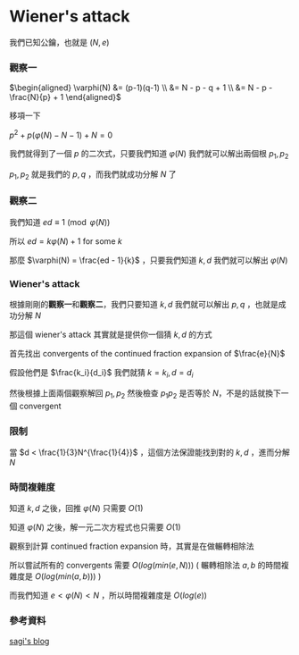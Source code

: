 # Wiener's attack

我們已知公鑰，也就是 $(N, e)$

### 觀察一

$\begin{aligned} \varphi(N) &= (p-1)(q-1) \\ &= N - p - q + 1 \\ &= N - p - \frac{N}{p} + 1
 \end{aligned}$

移項一下

$p^2 + p(\varphi(N) - N - 1) + N = 0$

我們就得到了一個 $p$ 的二次式，只要我們知道 $\varphi(N)$ 我們就可以解出兩個根 $p_1, p_2$

$p_1, p_2$ 就是我們的 $p, q$ ，而我們就成功分解 $N$ 了

### 觀察二

我們知道 $ed \equiv 1 \pmod{\varphi(N)}$

所以 $ed = k\varphi(N) + 1$ for some $k$

那麼 $\varphi(N) = \frac{ed - 1}{k}$ ，只要我們知道 $k, d$ 我們就可以解出 $\varphi(N)$

### Wiener's attack

根據剛剛的**觀察一**和**觀察二**，我們只要知道 $k, d$ 我們就可以解出 $p, q$ ，也就是成功分解 $N$

那這個 wiener's attack 其實就是提供你一個猜 $k, d$ 的方式

首先找出 convergents of the continued fraction expansion of $\frac{e}{N}$

假設他們是 $\frac{k_i}{d_i}$ 我們就猜 $k = k_i, d = d_i$

然後根據上面兩個觀察解回 $p_1, p_2$ 然後檢查 $p_1p_2$ 是否等於 $N$，不是的話就換下一個 convergent

### 限制

當 $d < \frac{1}{3}N^{\frac{1}{4}}$ ，這個方法保證能找到對的 $k, d$ ，進而分解 $N$

### 時間複雜度

知道 $k, d$ 之後，回推 $\varphi(N)$ 只需要 $O(1)$

知道 $\varphi(N)$ 之後，解一元二次方程式也只需要 $O(1)$

觀察到計算 continued fraction expansion 時，其實是在做輾轉相除法

所以嘗試所有的 convergents 需要 $O(log(min(e, N)))$ ( 輾轉相除法 $a, b$ 的時間複雜度是 $O(log(min(a, b)))$ )

而我們知道 $e < \varphi(N) < N$ ，所以時間複雜度是 $O(log(e))$

### 參考資料

[sagi's blog](https://sagi.io/2016/04/crypto-classics-wieners-rsa-attack/)

